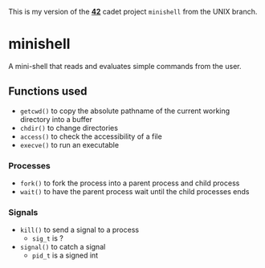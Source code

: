 This is my version of the **[42](https://www.42.us.org/)** cadet project `minishell` from the UNIX branch.

# minishell
A mini-shell that reads and evaluates simple commands from the user.

## Functions used
* `getcwd()` to copy the absolute pathname of the current working directory into a buffer
* `chdir()` to change directories
* `access()` to check the accessibility of a file
* `execve()` to run an executable
### Processes
* `fork()` to fork the process into a parent process and child process
* `wait()` to have the parent process wait until the child processes ends
### Signals
* `kill()` to send a signal to a process
    * `sig_t` is ?
* `signal()` to catch a signal
    * `pid_t` is a signed int
